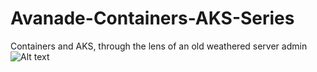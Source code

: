 # Avanade-Containers-AKS-Series
Containers and AKS, through the lens of an old weathered server admin
![Alt text](image_url)